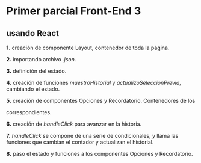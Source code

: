 # Primer parcial Front-End 3
## usando React
**1.** creación de componente Layout, contenedor de toda la página.

**2.** importando archivo *.json*.

**3.** definición del estado.

**4.** creación de funciones *muestroHistorial* y *actualizoSeleccionPrevia*, cambiando el estado.

**5.** creación de componentes Opciones y Recordatorio. Contenedores de los <div> correspondientes.

**6.** creación de *handleClick* para avanzar en la historia.

**7.** *handleClick* se compone de una serie de condicionales, y llama las funciones que cambian el contador y actualizan el historial.

**8.** paso el estado y funciones a los componentes Opciones y Recordatorio.